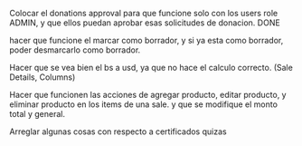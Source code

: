 Colocar el donations approval para que funcione solo con los users role ADMIN, y que ellos puedan aprobar esas solicitudes de donacion.  DONE

hacer que funcione el marcar como borrador, y si ya esta como borrador, poder desmarcarlo como borrador.

Hacer que se vea bien el bs a usd, ya que no hace el calculo correcto. (Sale Details, Columns)

Hacer que funcionen las acciones de agregar producto, editar producto, y eliminar producto en los items de una sale. y que se modifique el monto total y general.

Arreglar algunas cosas con respecto a certificados quizas